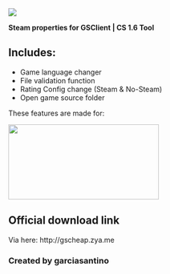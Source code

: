 <img src="https://i.ibb.co/4Y1PDYW/gscheap.png">
<p><b>Steam properties for GSClient | CS 1.6 Tool</b></p>

<h2>Includes:</h2>
<ul>
  <li>Game language changer</li>
  <li>File validation function</li>
  <li>Rating Config change (Steam & No-Steam)</li>
  <li>Open game source folder</li>
</ul>
<p>These features are made for:</p>
<a href="https://steampowered.com/app/10"><img src="https://www.fullboost.ro/images/games/cs16.jpg" width="300" height="150"></a>
<h2>Official download link</h2>
<p>Via here: http://gscheap.zya.me</p>
<h3>Created by garciasantino</h3>

